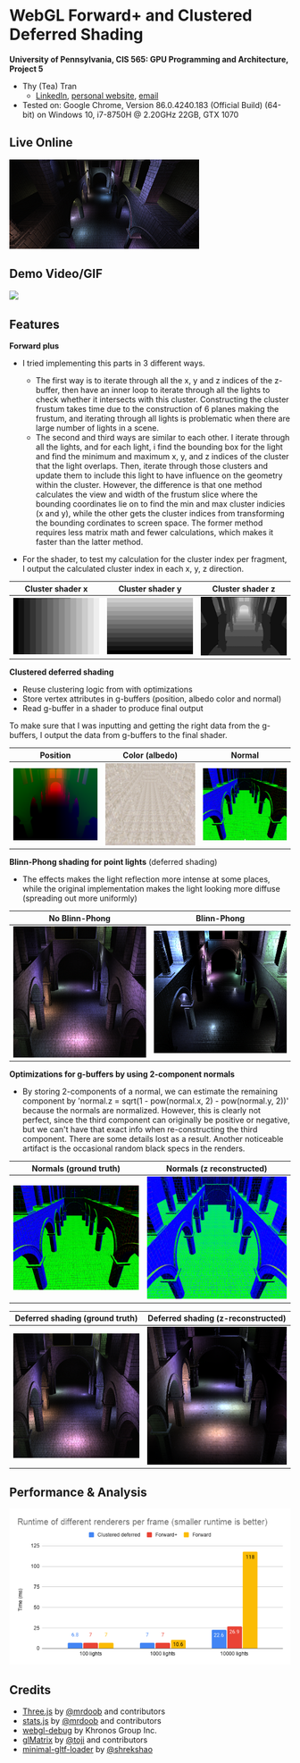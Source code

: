 WebGL Forward+ and Clustered Deferred Shading
======================

**University of Pennsylvania, CIS 565: GPU Programming and Architecture, Project 5**
* Thy (Tea) Tran 
  * [LinkedIn](https://www.linkedin.com/in/thy-tran-97a30b148/), [personal website](https://tatran5.github.io/), [email](thytran316@outlook.com)
* Tested on: Google Chrome, Version 86.0.4240.183 (Official Build) (64-bit) on Windows 10, i7-8750H @ 2.20GHz 22GB, GTX 1070

## Live Online

[![](img/thumb.png)](http://tatran5.github.io/Project5-WebGL-Forward-Plus-and-Clustered-Deferred)

## Demo Video/GIF

![](img/allRenders.gif)

## Features

**Forward plus**
* I tried implementing this parts in 3 different ways.
    - The first way is to iterate through all the x, y and z indices of the z-buffer, then have an inner loop to iterate through all the lights to check whether it intersects with this cluster. Constructing the cluster frustum takes time due to the construction of 6 planes making the frustum, and iterating through all lights is problematic when there are large number of lights in a scene.
    - The second and third ways are similar to each other. I iterate through all the lights, and for each light, i find the bounding box for the light and find the minimum and maximum x, y, and z indices of the cluster that the light overlaps. Then, iterate through those clusters and update them to include this light to have influence on the geometry within the cluster. However, the difference is that one method calculates the view and width of the frustum slice where the bounding coordinates lie on to find the min and max cluster indicies (x and y), while the other gets the cluster indices from transforming the bounding cordinates to screen space. The former method requires less matrix math and fewer calculations, which makes it faster than the latter method.

* For the shader, to test my calculation for the cluster index per fragment, I output the calculated cluster index in each x, y, z direction.

|Cluster shader x | Cluster shader y | Cluster shader z |
|---|---|---|
|![](img/cluster_shader_x.png)|![](img/cluster_shader_y.png)|![](img/cluster_shader_z.png)|


**Clustered deferred shading**
* Reuse clustering logic from  with optimizations
* Store vertex attributes in g-buffers (position, albedo color and normal)
* Read g-buffer in a shader to produce final output

To make sure that I was inputting and getting the right data from the g-buffers, I output the data from g-buffers to the final shader.

|Position | Color (albedo) | Normal |
|---|---|---|
|![](img/gbuffer_position.png)|![](img/gbuffer_albedo.png)|![](img/gbuffer_normal.png)|

**Blinn-Phong shading for point lights** (deferred shading)
* The effects makes the light reflection more intense at some places, while the original implementation  makes the light looking more diffuse (spreading out more uniformly)

|No Blinn-Phong | Blinn-Phong|
|---|---|
|![](img/deferred.png)|![](img/deferred_blinnphong.png)|

**Optimizations for g-buffers by using 2-component normals**
* By storing 2-components of a normal, we can estimate the remaining component by 'normal.z = sqrt(1 - pow(normal.x, 2) - pow(normal.y, 2))' because the normals are normalized. However, this is clearly not perfect, since the third component can originally be positive or negative, but we can't have that exact info when re-constructing the third component. There are some details lost as a result. Another noticeable artifact is the occasional random black specs in the renders.
  
|Normals (ground truth) | Normals (z reconstructed) | 
|---|---|
|![](img/normals_groundTruth.png)|![](img/normals_recontructed.png)|

Deferred shading (ground truth) | Deferred shading (z-reconstructed)|
|---|---|
|![](img/deferred.png)|![](img/deferred_reconstructedZ.png)|

## Performance & Analysis 

![](img/renderersRuntime.png)

## Credits

* [Three.js](https://github.com/mrdoob/three.js) by [@mrdoob](https://github.com/mrdoob) and contributors
* [stats.js](https://github.com/mrdoob/stats.js) by [@mrdoob](https://github.com/mrdoob) and contributors
* [webgl-debug](https://github.com/KhronosGroup/WebGLDeveloperTools) by Khronos Group Inc.
* [glMatrix](https://github.com/toji/gl-matrix) by [@toji](https://github.com/toji) and contributors
* [minimal-gltf-loader](https://github.com/shrekshao/minimal-gltf-loader) by [@shrekshao](https://github.com/shrekshao)

